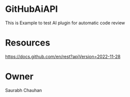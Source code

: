 # GitHubAiAPI
This is Example to test AI plugin for automatic code review

# Resources
https://docs.github.com/en/rest?apiVersion=2022-11-28

# Owner
Saurabh Chauhan
